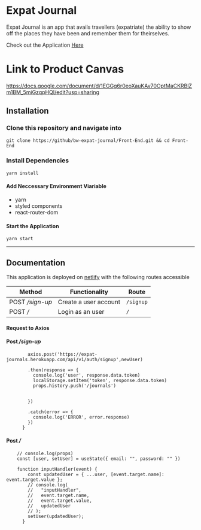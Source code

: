 # Expat Journal

Expat Journal is an app that avails travellers (expatriate) the ability to show off the places they have been and remember them for theirselves.

Check out the Application [Here](https://expatjournal.netlify.com/)


# Link to Product Canvas 
https://docs.google.com/document/d/1EGGg6r0eoXauKAv70OptMaCKRBlZm1BM_5miGzqpHQI/edit?usp=sharing

## Installation

### Clone this repository and navigate into

`git clone https://github/bw-expat-journal/Front-End.git && cd Front-End`

### Install Dependencies

`yarn install`

#### Add Neccessary Environment Viariable

- yarn
- styled components
- react-router-dom

#### Start the Application

`yarn start`

---

## Documentation 

This application is deployed on [netlify](https://expatjournal.netlify.com/) with the following routes accessible

| Method                              | Functionality                                                                                 | Route                    |
| ----------------------------------- | --------------------------------------------------------------------------------------------- | ---------------------------- |
| POST _/sign-up_                | Create a user account                                                                         | `/signup`         |
| POST _/_                  | Login as an user                                                                                  | `/`          |

#### Request to Axios

#### Post _/sign-up_

```  const registerUser = (newUser) => {
        axios.post('https://expat-journals.herokuapp.com/api/v1/auth/signup',newUser)
  
        .then(response => {
          console.log('user', response.data.token)
          localStorage.setItem('token', response.data.token)
          props.history.push('/journals')

          
        })
  
        .catch(error => {
          console.log('ERROR', error.response)
        })
      } 
```
      
#### Post _/_ 

```export default function Login(props) {
    // console.log(props)
    const [user, setUser] = useState({ email: "", password: "" })

    function inputHandler(event) {
        const updatedUser = { ...user, [event.target.name]: event.target.value };
        // console.log(
        //   "inputHandler",
        //   event.target.name,
        //   event.target.value,
        //   updatedUser
        // );
        setUser(updatedUser);
      }
 ```
 
    


